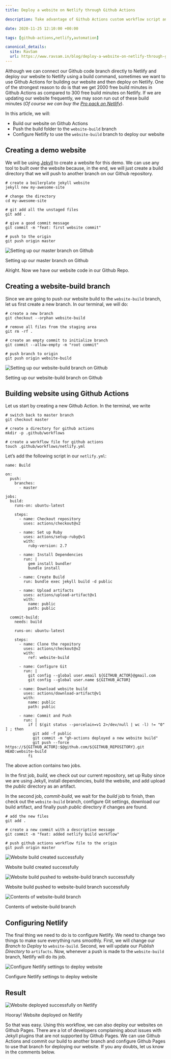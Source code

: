 ```yaml
---
title: Deploy a website on Netlify through Github Actions

description: Take advantage of Github Actions custom workflow script and more build minutes to deploy a website to Netlify using Github Actions.

date: 2020-11-25 12:10:00 +00:00

tags: [github-actions,netlify,automation]

canonical_details:
  site: RavSam
  url: https://www.ravsam.in/blog/deploy-a-website-on-netlify-through-github-actions/
---
```


Although we can connect our Github code branch directly to Netlify and deploy our website to Netlify using a build command, sometimes we want to use Github Actions for building our website and then deploy on Netlify. One of the strongest reason to do is that we get 2000 free build minutes in Github Actions as compared to 300 free build minutes on Netlify. If we are updating our website frequently, we may soon run out of these build minutes (*Of course we can buy the [Pro pack on Netlify](https://netlify.com/pricing)*).

In this article, we will:

*   Build our website on Github Actions
*   Push the build folder to the `website-build` branch
*   Configure Netlify to use the `website-build` branch to deploy our website

Creating a demo website
-----------------------

We will be using [Jekyll](https://jekyllrb.com) to create a website for this demo. We can use any tool to built over the website because, in the end, we will just create a build directory that we will push to another branch on our Github repository.

```
# create a boilerplate jekyll website
jekyll new my-awesome-site

# change the directory
cd my-awesome-site

# git add all the unstaged files
git add .

# give a good commit message
git commit -m "feat: first website commit"

# push to the origin
git push origin master
```

![Setting up our master branch on Github](https://www.ravsam.in/assets/images/blog-assets/first-commit-jekyll.png)

Setting up our master branch on Github

Alright. Now we have our website code in our Github Repo.

Creating a website-build branch
-------------------------------

Since we are going to push our website build to the `website-build` branch, let us first create a new branch. In our terminal, we will do:

```
# create a new branch
git checkout --orphan website-build

# remove all files from the staging area
git rm -rf .

# create an empty commit to initialize branch
git commit --allow-empty -m "root commit"

# push branch to origin
git push origin website-build
```

![Setting up our website-build branch on Github](https://www.ravsam.in/assets/images/blog-assets/website-build-branch-empty.png)

Setting up our website-build branch on Github

Building website using Github Actions
-------------------------------------

Let us start by creating a new Github Action. In the terminal, we write

```
# switch back to master branch
git checkout master

# create a directory for github actions
mkdir -p .github/workflows

# create a workflow file for github actions
touch .github/workflows/netlify.yml
```

Let’s add the following script in our `netlify.yml`:

```
name: Build

on:
  push:
    branches:
      - master

jobs:
  build:
    runs-on: ubuntu-latest

    steps:
      - name: Checkout repository
        uses: actions/checkout@v2

      - name: Set up Ruby
        uses: actions/setup-ruby@v1
        with:
          ruby-version: 2.7

      - name: Install Dependencies
        run: |
          gem install bundler
          bundle install

      - name: Create Build
        run: bundle exec jekyll build -d public

      - name: Upload artifacts
        uses: actions/upload-artifact@v1
        with:
          name: public
          path: public

  commit-build:
    needs: build

    runs-on: ubuntu-latest

    steps:
      - name: Clone the repoitory
        uses: actions/checkout@v2
        with:
          ref: website-build

      - name: Configure Git
        run: |
          git config --global user.email ${GITHUB_ACTOR}@gmail.com
          git config --global user.name ${GITHUB_ACTOR}

      - name: Download website build
        uses: actions/download-artifact@v1
        with:
          name: public
          path: public

      - name: Commit and Push
        run: |
          if [ $(git status --porcelain=v1 2>/dev/null | wc -l) != "0" ] ; then
            git add -f public
            git commit -m "gh-actions deployed a new website build"
            git push --force https://${GITHUB_ACTOR}:$@github.com/${GITHUB_REPOSITORY}.git HEAD:website-build
          fi
```

The above action contains two jobs.

In the first job, *build*, we check out our current repository, set up Ruby since we are using Jekyll, install dependencies, build the website, and add upload the *public* directory as an artifact.

In the second job, *commit-build*, we wait for the *build* job to finish, then check out the `website-build` branch, configure Git settings, download our build artifact, and finally push *public* directory if changes are found.

```
# add the new files
git add .

# create a new commit with a descriptive message
git commit -m "feat: added netlify build workflow"

# push github actions workflow file to the origin
git push origin master
```

![Website build created successfully](https://www.ravsam.in/assets/images/blog-assets/github-actions-1.png)

Website build created successfully

![Website build pushed to website-build branch successfully](https://www.ravsam.in/assets/images/blog-assets/github-actions-2.png)

Website build pushed to website-build branch successfully

![Contents of website-build branch](https://www.ravsam.in/assets/images/blog-assets/github-branch-website.png)

Contents of website-build branch

Configuring Netlify
-------------------

The final thing we need to do is to configure Netlify. We need to change two things to make sure everything runs smoothly. First, we will change our *Branch to Deploy* to `website-build`. Second, we will update our *Publish Directory* to `artifacts`. Now, whenever a push is made to the `website-build` branch, Netlify will do its job.

![Configure Netlify settings to deploy website](https://www.ravsam.in/assets/images/blog-assets/netlify-settings-jekyll.png)

Configure Netlify settings to deploy website

Result
------

![Website deployed successfully on Netlify](https://www.ravsam.in/assets/images/blog-assets/website-deployed-netlify.png)

Hooray! Website deployed on Netlify

So that was easy. Using this workflow, we can also deploy our websites on Github Pages. There are a lot of developers complaining about issues with Jekyll plugins that are not supported by Github Pages. We can use Github Actions and commit our build to another branch and configure Github Pages to use that branch for deploying our website. If you any doubts, let us know in the comments below.
    